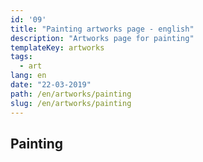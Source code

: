 ```yaml
---
id: '09'
title: "Painting artworks page - english"
description: "Artworks page for painting"
templateKey: artworks
tags:
  - art
lang: en
date: "22-03-2019"
path: /en/artworks/painting
slug: /en/artworks/painting
---
```


## Painting
